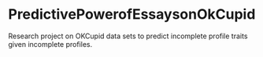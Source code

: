# PredictivePowerofEssaysonOkCupid
Research project on OKCupid data sets to predict incomplete profile traits given incomplete profiles.
